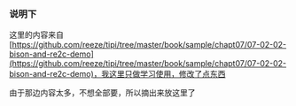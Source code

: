 ### 说明下
这里的内容来自[https://github.com/reeze/tipi/tree/master/book/sample/chapt07/07-02-02-bison-and-re2c-demo](https://github.com/reeze/tipi/tree/master/book/sample/chapt07/07-02-02-bison-and-re2c-demo)，我这里只做学习使用，修改了点东西

由于那边内容太多，不想全部要，所以摘出来放这里了
